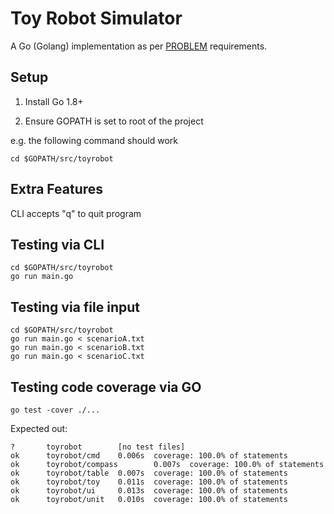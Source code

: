# Toy Robot Simulator

A Go (Golang) implementation as per [PROBLEM](doc/PROBLEM.md) requirements.

## Setup

1. Install Go 1.8+

2. Ensure GOPATH is set to root of the project

e.g. the following command should work

```
cd $GOPATH/src/toyrobot
```

## Extra Features

CLI accepts "q" to quit program

## Testing via CLI

```
cd $GOPATH/src/toyrobot
go run main.go 
```

## Testing via file input

```
cd $GOPATH/src/toyrobot
go run main.go < scenarioA.txt
go run main.go < scenarioB.txt
go run main.go < scenarioC.txt
```

## Testing code coverage via GO

```
go test -cover ./...
```

Expected out:

```
?       toyrobot        [no test files]
ok      toyrobot/cmd    0.006s  coverage: 100.0% of statements
ok      toyrobot/compass        0.007s  coverage: 100.0% of statements
ok      toyrobot/table  0.007s  coverage: 100.0% of statements
ok      toyrobot/toy    0.011s  coverage: 100.0% of statements
ok      toyrobot/ui     0.013s  coverage: 100.0% of statements
ok      toyrobot/unit   0.010s  coverage: 100.0% of statements
```

